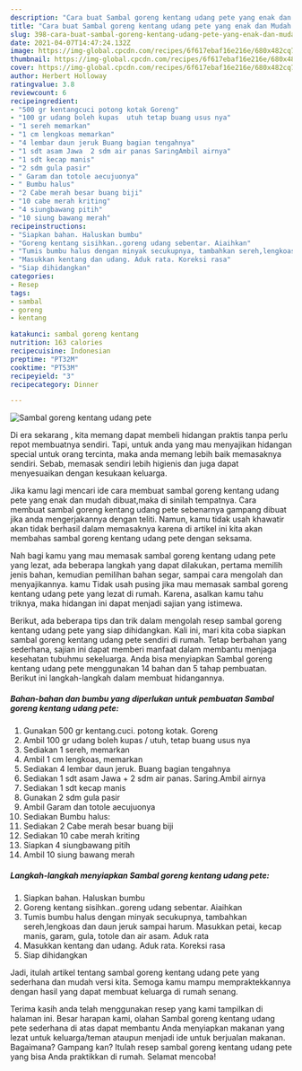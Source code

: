 ```yaml
---
description: "Cara buat Sambal goreng kentang udang pete yang enak dan Mudah Dibuat"
title: "Cara buat Sambal goreng kentang udang pete yang enak dan Mudah Dibuat"
slug: 398-cara-buat-sambal-goreng-kentang-udang-pete-yang-enak-dan-mudah-dibuat
date: 2021-04-07T14:47:24.132Z
image: https://img-global.cpcdn.com/recipes/6f617ebaf16e216e/680x482cq70/sambal-goreng-kentang-udang-pete-foto-resep-utama.jpg
thumbnail: https://img-global.cpcdn.com/recipes/6f617ebaf16e216e/680x482cq70/sambal-goreng-kentang-udang-pete-foto-resep-utama.jpg
cover: https://img-global.cpcdn.com/recipes/6f617ebaf16e216e/680x482cq70/sambal-goreng-kentang-udang-pete-foto-resep-utama.jpg
author: Herbert Holloway
ratingvalue: 3.8
reviewcount: 6
recipeingredient:
- "500 gr kentangcuci potong kotak Goreng"
- "100 gr udang boleh kupas  utuh tetap buang usus nya"
- "1 sereh memarkan"
- "1 cm lengkoas memarkan"
- "4 lembar daun jeruk Buang bagian tengahnya"
- "1 sdt asam Jawa  2 sdm air panas SaringAmbil airnya"
- "1 sdt kecap manis"
- "2 sdm gula pasir"
- " Garam dan totole aecujuonya"
- " Bumbu halus"
- "2 Cabe merah besar buang biji"
- "10 cabe merah kriting"
- "4 siungbawang pitih"
- "10 siung bawang merah"
recipeinstructions:
- "Siapkan bahan. Haluskan bumbu"
- "Goreng kentang sisihkan..goreng udang sebentar. Aiaihkan"
- "Tumis bumbu halus dengan minyak secukupnya, tambahkan sereh,lengkoas dan daun jeruk sampai harum. Masukkan petai, kecap manis, garam, gula, totole dan air asam. Aduk rata"
- "Masukkan kentang dan udang. Aduk rata. Koreksi rasa"
- "Siap dihidangkan"
categories:
- Resep
tags:
- sambal
- goreng
- kentang

katakunci: sambal goreng kentang 
nutrition: 163 calories
recipecuisine: Indonesian
preptime: "PT32M"
cooktime: "PT53M"
recipeyield: "3"
recipecategory: Dinner

---
```



![Sambal goreng kentang udang pete](https://img-global.cpcdn.com/recipes/6f617ebaf16e216e/680x482cq70/sambal-goreng-kentang-udang-pete-foto-resep-utama.jpg)

Di era  sekarang , kita memang dapat membeli hidangan praktis tanpa perlu repot membuatnya sendiri. Tapi, untuk anda yang mau menyajikan hidangan special untuk orang tercinta, maka anda memang lebih baik memasaknya sendiri. Sebab, memasak sendiri lebih higienis dan juga dapat menyesuaikan dengan kesukaan keluarga.

Jika kamu lagi mencari ide cara membuat sambal goreng kentang udang pete yang enak dan mudah dibuat,maka di sinilah tempatnya. Cara membuat sambal goreng kentang udang pete  sebenarnya gampang dibuat jika anda mengerjakannya dengan teliti. Namun, kamu tidak usah khawatir akan tidak berhasil dalam memasaknya 
karena di artikel ini kita akan membahas sambal goreng kentang udang pete dengan seksama.  



Nah bagi kamu yang mau memasak sambal goreng kentang udang pete yang lezat, ada beberapa langkah yang dapat dilakukan, pertama memilih jenis bahan, kemudian pemilihan bahan segar, sampai cara mengolah dan menyajikannya. kamu Tidak usah pusing jika mau memasak sambal goreng kentang udang pete yang lezat di rumah. Karena, asalkan kamu  tahu triknya, maka hidangan ini dapat menjadi sajian yang istimewa.

Berikut, ada beberapa tips dan trik dalam mengolah resep sambal goreng kentang udang pete yang siap dihidangkan. Kali ini, mari kita coba siapkan sambal goreng kentang udang pete sendiri di rumah. Tetap berbahan yang sederhana, sajian ini dapat memberi manfaat dalam membantu menjaga kesehatan tubuhmu sekeluarga. Anda bisa menyiapkan Sambal goreng kentang udang pete menggunakan 14 bahan dan 5 tahap pembuatan. Berikut ini langkah-langkah dalam membuat hidangannya.

<!--inarticleads1-->

##### Bahan-bahan dan bumbu yang diperlukan untuk pembuatan Sambal goreng kentang udang pete:

1. Gunakan 500 gr kentang.cuci. potong kotak. Goreng
1. Ambil 100 gr udang boleh kupas / utuh, tetap buang usus nya
1. Sediakan 1 sereh, memarkan
1. Ambil 1 cm lengkoas, memarkan
1. Sediakan 4 lembar daun jeruk. Buang bagian tengahnya
1. Sediakan 1 sdt asam Jawa + 2 sdm air panas. Saring.Ambil airnya
1. Sediakan 1 sdt kecap manis
1. Gunakan 2 sdm gula pasir
1. Ambil  Garam dan totole aecujuonya
1. Sediakan  Bumbu halus:
1. Sediakan 2 Cabe merah besar buang biji
1. Sediakan 10 cabe merah kriting
1. Siapkan 4 siungbawang pitih
1. Ambil 10 siung bawang merah




<!--inarticleads2-->

##### Langkah-langkah menyiapkan Sambal goreng kentang udang pete:

1. Siapkan bahan. Haluskan bumbu
1. Goreng kentang sisihkan..goreng udang sebentar. Aiaihkan
1. Tumis bumbu halus dengan minyak secukupnya, tambahkan sereh,lengkoas dan daun jeruk sampai harum. Masukkan petai, kecap manis, garam, gula, totole dan air asam. Aduk rata
1. Masukkan kentang dan udang. Aduk rata. Koreksi rasa
1. Siap dihidangkan




Jadi, itulah artikel tentang  sambal goreng kentang udang pete  yang sederhana dan mudah versi kita. Semoga kamu mampu mempraktekkannya dengan hasil yang dapat membuat keluarga di rumah senang. 

Terima kasih anda telah menggunakan resep yang kami tampilkan di halaman ini. Besar harapan kami, olahan  Sambal goreng kentang udang pete sederhana di atas dapat membantu Anda menyiapkan makanan yang lezat untuk keluarga/teman ataupun menjadi ide untuk berjualan makanan. Bagaimana? Gampang kan? Itulah resep sambal goreng kentang udang pete yang bisa Anda praktikkan di rumah. Selamat mencoba!

